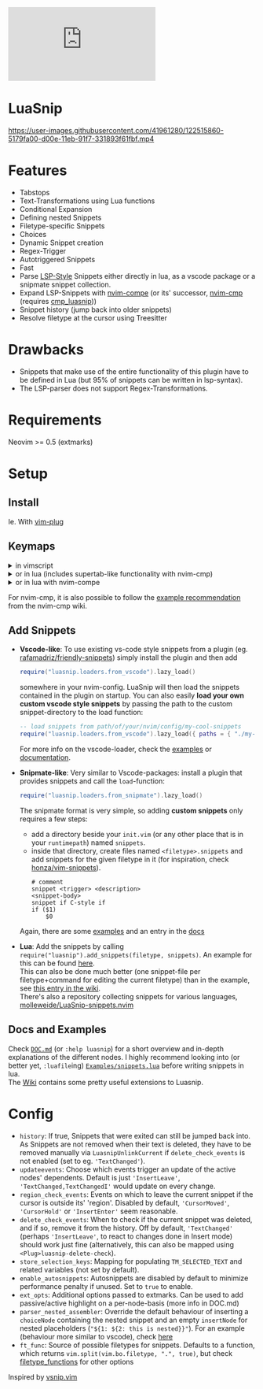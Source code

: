 [![LuaSnip](https://img.shields.io/matrix/luasnip:matrix.org?label=Matrix&logo=matrix)](https://matrix.to/#/%23luasnip:matrix.org)
# LuaSnip
https://user-images.githubusercontent.com/41961280/122515860-5179fa00-d00e-11eb-91f7-331893f61fbf.mp4

# Features
- Tabstops
- Text-Transformations using Lua functions
- Conditional Expansion
- Defining nested Snippets
- Filetype-specific Snippets
- Choices
- Dynamic Snippet creation
- Regex-Trigger
- Autotriggered Snippets
- Fast
- Parse [LSP-Style](https://microsoft.github.io/language-server-protocol/specification#snippet_syntax) Snippets either directly in lua, as a vscode package or a snipmate snippet collection.
- Expand LSP-Snippets with [nvim-compe](https://github.com/hrsh7th/nvim-compe) (or its' successor, [nvim-cmp](https://github.com/hrsh7th/nvim-cmp) (requires [cmp_luasnip](https://github.com/saadparwaiz1/cmp_luasnip)))
- Snippet history (jump back into older snippets)
- Resolve filetype at the cursor using Treesitter

# Drawbacks
- Snippets that make use of the entire functionality of this plugin have to be defined in Lua (but 95% of snippets can be written in lsp-syntax).
- The LSP-parser does not support Regex-Transformations.

# Requirements
Neovim >= 0.5 (extmarks)

# Setup
## Install 
Ie. With [vim-plug](https://github.com/junegunn/vim-plug)
## Keymaps
  <details>
   <summary>in vimscript</summary>
  
```vim
" press <Tab> to expand or jump in a snippet. These can also be mapped separately
" via <Plug>luasnip-expand-snippet and <Plug>luasnip-jump-next.
imap <silent><expr> <Tab> luasnip#expand_or_jumpable() ? '<Plug>luasnip-expand-or-jump' : '<Tab>' 
" -1 for jumping backwards.
inoremap <silent> <S-Tab> <cmd>lua require'luasnip'.jump(-1)<Cr>

snoremap <silent> <Tab> <cmd>lua require('luasnip').jump(1)<Cr>
snoremap <silent> <S-Tab> <cmd>lua require('luasnip').jump(-1)<Cr>

" For changing choices in choiceNodes (not strictly necessary for a basic setup).
imap <silent><expr> <C-E> luasnip#choice_active() ? '<Plug>luasnip-next-choice' : '<C-E>'
smap <silent><expr> <C-E> luasnip#choice_active() ? '<Plug>luasnip-next-choice' : '<C-E>'
```
  </details>
   <details>
   <summary>or in lua (includes supertab-like functionality with nvim-cmp)</summary>

```lua
local function prequire(...)
local status, lib = pcall(require, ...)
if (status) then return lib end
    return nil
end

local luasnip = prequire('luasnip')
local cmp = prequire("cmp")

local t = function(str)
    return vim.api.nvim_replace_termcodes(str, true, true, true)
end

local check_back_space = function()
    local col = vim.fn.col('.') - 1
    if col == 0 or vim.fn.getline('.'):sub(col, col):match('%s') then
        return true
    else
        return false
    end
end

_G.tab_complete = function()
    if cmp and cmp.visible() then
        cmp.select_next_item()
    elseif luasnip and luasnip.expand_or_jumpable() then
        return t("<Plug>luasnip-expand-or-jump")
    elseif check_back_space() then
        return t "<Tab>"
    else
        cmp.complete()
    end
    return ""
end
_G.s_tab_complete = function()
    if cmp and cmp.visible() then
        cmp.select_prev_item()
    elseif luasnip and luasnip.jumpable(-1) then
        return t("<Plug>luasnip-jump-prev")
    else
        return t "<S-Tab>"
    end
    return ""
end

vim.api.nvim_set_keymap("i", "<Tab>", "v:lua.tab_complete()", {expr = true})
vim.api.nvim_set_keymap("s", "<Tab>", "v:lua.tab_complete()", {expr = true})
vim.api.nvim_set_keymap("i", "<S-Tab>", "v:lua.s_tab_complete()", {expr = true})
vim.api.nvim_set_keymap("s", "<S-Tab>", "v:lua.s_tab_complete()", {expr = true})
vim.api.nvim_set_keymap("i", "<C-E>", "<Plug>luasnip-next-choice", {})
vim.api.nvim_set_keymap("s", "<C-E>", "<Plug>luasnip-next-choice", {})
```
  </details>
   <details>
   <summary>or in lua with nvim-compe</summary>
 
```lua
local function prequire(...)
local status, lib = pcall(require, ...)
if (status) then return lib end
    return nil
end

local luasnip = prequire('luasnip')

local t = function(str)
    return vim.api.nvim_replace_termcodes(str, true, true, true)
end

local check_back_space = function()
    local col = vim.fn.col('.') - 1
    if col == 0 or vim.fn.getline('.'):sub(col, col):match('%s') then
        return true
    else
        return false
    end
end

_G.tab_complete = function()
    if vim.fn.pumvisible() == 1 then
        return t "<C-n>"
    elseif luasnip and luasnip.expand_or_jumpable() then
        return t("<Plug>luasnip-expand-or-jump")
    elseif check_back_space() then
        return t "<Tab>"
    else
        return vim.fn['compe#complete']()
    end
    return ""
end
_G.s_tab_complete = function()
    if vim.fn.pumvisible() == 1 then
        return t "<C-p>"
    elseif luasnip and luasnip.jumpable(-1) then
        return t("<Plug>luasnip-jump-prev")
    else
        return t "<S-Tab>"
    end
    return ""
end

vim.api.nvim_set_keymap("i", "<Tab>", "v:lua.tab_complete()", {expr = true})
vim.api.nvim_set_keymap("s", "<Tab>", "v:lua.tab_complete()", {expr = true})
vim.api.nvim_set_keymap("i", "<S-Tab>", "v:lua.s_tab_complete()", {expr = true})
vim.api.nvim_set_keymap("s", "<S-Tab>", "v:lua.s_tab_complete()", {expr = true})
vim.api.nvim_set_keymap("i", "<C-E>", "<Plug>luasnip-next-choice", {})
vim.api.nvim_set_keymap("s", "<C-E>", "<Plug>luasnip-next-choice", {})
```
  </details>

For nvim-cmp, it is also possible to follow the [example recommendation](https://github.com/hrsh7th/nvim-cmp/wiki/Example-mappings#luasnip) from the nvim-cmp wiki.


## Add Snippets

- **Vscode-like**: To use existing vs-code style snippets from a plugin (eg. [rafamadriz/friendly-snippets](https://github.com/rafamadriz/friendly-snippets)) simply install the plugin and then add
    ```lua
    require("luasnip.loaders.from_vscode").lazy_load()
    ```
	somewhere in your nvim-config. LuaSnip will then load the snippets contained in the plugin on startup.
  You can also easily **load your own custom vscode style snippets** by passing the path to the custom snippet-directory to the load function:
    ```lua
    -- load snippets from path/of/your/nvim/config/my-cool-snippets
    require("luasnip.loaders.from_vscode").lazy_load({ paths = { "./my-cool-snippets" } })
    ```
	For more info on the vscode-loader, check the [examples](https://github.com/L3MON4D3/LuaSnip/blob/b5a72f1fbde545be101fcd10b70bcd51ea4367de/Examples/snippets.lua#L501) or [documentation](https://github.com/L3MON4D3/LuaSnip/blob/master/DOC.md#vscode-snippets-loader).

- **Snipmate-like**: Very similar to Vscode-packages: install a plugin that provides snippets and call the `load`-function:
    ```lua
    require("luasnip.loaders.from_snipmate").lazy_load()
    ```
    The snipmate format is very simple, so adding **custom snippets** only requires a few steps:
    - add a directory beside your `init.vim` (or any other place that is in your `runtimepath`) named `snippets`.
    - inside that directory, create files named `<filetype>.snippets` and add snippets for the given filetype in it (for inspiration, check [honza/vim-snippets](https://github.com/honza/vim-snippets/tree/master/snippets)).  
        ``` snipmate
        # comment
        snippet <trigger> <description>
        <snippet-body>
        snippet if C-style if
        if ($1)
        	$0
        ```
    Again, there are some [examples](https://github.com/L3MON4D3/LuaSnip/blob/b5a72f1fbde545be101fcd10b70bcd51ea4367de/Examples/snippets.lua#L517) and an entry in the [docs](https://github.com/L3MON4D3/LuaSnip/blob/master/DOC.md#snipmate-snippets-loader)
- **Lua**: Add the snippets by calling `require("luasnip").add_snippets(filetype, snippets)`. An example for this can be found [here](https://github.com/L3MON4D3/LuaSnip/blob/b5a72f1fbde545be101fcd10b70bcd51ea4367de/Examples/snippets.lua#L167).  
This can also be done much better (one snippet-file per filetype+command for editing the current filetype) than in the example, see [this entry in the wiki](https://github.com/L3MON4D3/LuaSnip/wiki/Nice-Configs#split-up-snippets-by-filetype-load-on-demand-and-reload-after-change-first-iteration).  
There's also a repository collecting snippets for various languages, [molleweide/LuaSnip-snippets.nvim](https://github.com/molleweide/LuaSnip-snippets.nvim)

## Docs and Examples
Check [`DOC.md`](https://github.com/L3MON4D3/LuaSnip/blob/master/DOC.md) (or `:help luasnip`) for a short overview and in-depth explanations of the different nodes.
I highly recommend looking into (or better yet, `:luafile`ing) [`Examples/snippets.lua`](https://github.com/L3MON4D3/LuaSnip/blob/master/Examples/snippets.lua) before writing snippets in lua.  
The [Wiki](https://github.com/L3MON4D3/LuaSnip/wiki) contains some pretty useful extensions to Luasnip.

# Config
- `history`: If true, Snippets that were exited can still be jumped back into. As Snippets are not removed when their text is deleted, they have to be removed manually via `LuasnipUnlinkCurrent` if `delete_check_events` is not enabled (set to eg. `'TextChanged'`).
- `updateevents`: Choose which events trigger an update of the active nodes' dependents. Default is just `'InsertLeave'`, `'TextChanged,TextChangedI'` would update on every change.
- `region_check_events`: Events on which to leave the current snippet if the cursor is outside its' 'region'. Disabled by default, `'CursorMoved'`, `'CursorHold'` or `'InsertEnter'` seem reasonable.
- `delete_check_events`: When to check if the current snippet was deleted, and if so, remove it from the history. Off by default, `'TextChanged'` (perhaps `'InsertLeave'`, to react to changes done in Insert mode) should work just fine (alternatively, this can also be mapped using `<Plug>luasnip-delete-check`). 
- `store_selection_keys`: Mapping for populating `TM_SELECTED_TEXT` and related variables (not set by default).
- `enable_autosnippets`: Autosnippets are disabled by default to minimize performance penalty if unused. Set to `true` to enable.
- `ext_opts`: Additional options passed to extmarks. Can be used to add passive/active highlight on a per-node-basis (more info in DOC.md)
- `parser_nested_assembler`: Override the default behaviour of inserting a `choiceNode` containing the nested snippet and an empty `insertNode` for nested placeholders (`"${1: ${2: this is nested}}"`). For an example (behaviour more similar to vscode), check [here](https://github.com/L3MON4D3/LuaSnip/wiki/Nice-Configs#imitate-vscodes-behaviour-for-nested-placeholders)
- `ft_func`: Source of possible filetypes for snippets. Defaults to a function, which returns `vim.split(vim.bo.filetype, ".", true)`, but check [filetype_functions](lua/luasnip/extras/filetype_functions.lua) for other options

Inspired by [vsnip.vim](https://github.com/hrsh7th/vim-vsnip/)
